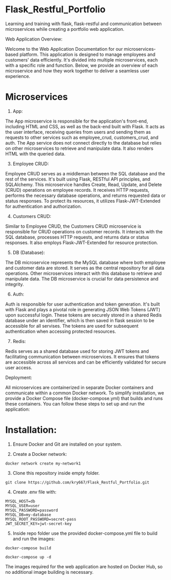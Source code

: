 # Flask_Restful_Portfolio
Learning and training with flask, flask-restful and communication between microservices while creating a portfolio web application.


Web Application Overview:

Welcome to the Web Application Documentation for our microservices-based platform. This application is designed to manage employees and customers' data efficiently. It's divided into multiple microservices, each with a specific role and function. Below, we provide an overview of each microservice and how they work together to deliver a seamless user experience.

# Microservices

1. App: 

The App microservice is responsible for the application's front-end, including HTML and CSS, as well as the back-end built with Flask. It acts as the user interface, receiving queries from users and sending them as requests to other services such as employee_crud, customers_crud, and auth. The App service does not connect directly to the database but relies on other microservices to retrieve and manipulate data. It also renders HTML with the queried data.

3. Employee CRUD:

Employee CRUD serves as a middleman between the SQL database and the rest of the services. It's built using Flask, RESTful API principles, and SQLAlchemy. This microservice handles Create, Read, Update, and Delete (CRUD) operations on employee records. It receives HTTP requests, performs the necessary database operations, and returns requested data or status responses. To protect its resources, it utilizes Flask-JWT-Extended for authentication and authorization.

4. Customers CRUD:

Similar to Employee CRUD, the Customers CRUD microservice is responsible for CRUD operations on customer records. It interacts with the SQL database, processes HTTP requests, and returns data or status responses. It also employs Flask-JWT-Extended for resource protection.

5. DB (Database):

The DB microservice represents the MySQL database where both employee and customer data are stored. It serves as the central repository for all data operations. Other microservices interact with this database to retrieve and manipulate data. The DB microservice is crucial for data persistence and integrity.

6. Auth:

Auth is responsible for user authentication and token generation. It's built with Flask and plays a pivotal role in generating JSON Web Tokens (JWT) upon successful login. These tokens are securely stored in a shared Redis database under an identifier, which is then saved in flask session to be accessible for all servises. The tokens are used for subsequent authentication when accessing protected resources.

7. Redis:

Redis serves as a shared database used for storing JWT tokens and facilitating communication between microservices. It ensures that tokens are accessible across all services and can be efficiently validated for secure user access.

Deployment:

All microservices are containerized in separate Docker containers and communicate within a common Docker network. To simplify installation, we provide a Docker Compose file (docker-compose.yml) that builds and runs these containers. You can follow these steps to set up and run the application:

# Installation:

1. Ensure Docker and Git are installed on your system.

2. Create a Docker network:

```
docker network create my-network1
```
3. Clone this repository inside empty folder.

```
git clone https://github.com/kry667/Flask_Restful_Portfolio.git
```

4. Create .env file with:
```
MYSQL_HOST=db
MYSQL_USER=user
MYSQL_PASSWORD=password
MYSQL_DB=my-database
MYSQL_ROOT_PASSWORD=secret-pass
JWT_SECRET_KEY=jwt-secret-key
```

5. Inside repo folder use the provided docker-compose.yml file to build and run the images:
```
docker-compose build
```
```
docker-compose up -d
```

The images required for the web application are hosted on Docker Hub, so no additional image building is necessary.
